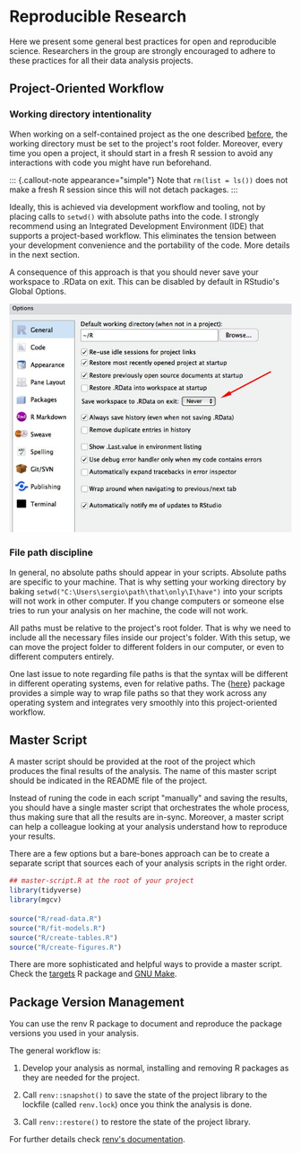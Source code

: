 # Reproducible Research

Here we present some general best practices for open and reproducible science. Researchers in the group are strongly encouraged to adhere to these practices for all their data analysis projects.

## Project-Oriented Workflow

### Working directory intentionality

When working on a self-contained project as the one described [before](project-structure.md), the working directory must be set to the project's root folder. Moreover, every time you open a project, it should start in a fresh R session to avoid any interactions with code you might have run beforehand.

::: {.callout-note appearance="simple"}
Note that `rm(list = ls())` does not make a fresh R session since this will not detach packages.
:::

Ideally, this is achieved via development workflow and tooling, not by placing calls to `setwd()` with absolute paths into the code. I strongly recommend using an Integrated Development Environment (IDE) that supports a project-based workflow. This eliminates the tension between your development convenience and the portability of the code. More details in the next section.

A consequence of this approach is that you should never save your workspace to .RData on exit. This can be disabled by default in RStudio's Global Options.

![](global-options.jpeg)

### File path discipline

In general, no absolute paths should appear in your scripts. Absolute paths are specific to your machine. That is why setting your working directory by baking `setwd("C:\Users\sergio\path\that\only\I\have")` into your scripts will not work in other computer. If you change computers or someone else tries to run your analysis on her machine, the code will not work.

All paths must be relative to the project's root folder. That is why we need to include all the necessary files inside our project's folder. With this setup, we can move the project folder to different folders in our computer, or even to different computers entirely.

One last issue to note regarding file paths is that the syntax will be different in different operating systems, even for relative paths. The {[here](https://github.com/jennybc/here_here)} package provides a simple way to wrap file paths so that they work across any operating system and integrates very smoothly into this project-oriented workflow.

## Master Script

A master script should be provided at the root of the project which produces the final results of the analysis. The name of this master script should be indicated in the README file of the project.

Instead of runing the code in each script "manually" and saving the results, you should have a single master script that orchestrates the whole process, thus making sure that all the results are in-sync. Moreover, a master script can help a colleague looking at your analysis understand how to reproduce your results.

There are a few options but a bare-bones approach can be to create a separate script that sources each of your analysis scripts in the right order.

```r
## master-script.R at the root of your project
library(tidyverse)
library(mgcv)

source("R/read-data.R")
source("R/fit-models.R")
source("R/create-tables.R")
source("R/create-figures.R")
```

There are more sophisticated and helpful ways to provide a master script. Check the [targets]() R package and [GNU Make]().

## Package Version Management

You can use the renv R package to document and reproduce the package versions you used in your analysis. 

The general workflow is:

1. Develop your analysis as normal, installing and removing R packages as they are needed for the project.

2. Call `renv::snapshot()` to save the state of the project library to the lockfile (called `renv.lock`) once you think the analysis is done.

3. Call `renv::restore()` to restore the state of the project library.

For further details check [renv's documentation](https://rstudio.github.io/renv/articles/renv.html).

